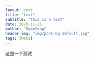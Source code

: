 ```yaml
---
layout: post
title: "test"
subtitle: "this is a test"
date: 2020-11-25
author: "RyanYang"
header-img: "img/post-bg-default.jpg"
tags: [Meta]
---
```


这是一个测试